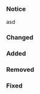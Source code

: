<!---
// allowed states: major, minor, patch
- bump: major
--->

### Notice

asd

### Changed

### Added

### Removed

### Fixed

